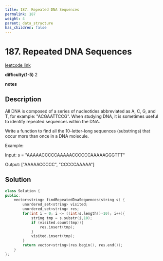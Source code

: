 ```yaml
---
title: 187. Repeated DNA Sequences
permalink: 187
weight: 4
parent: data_structure
has_children: false
---
```

# 187. Repeated DNA Sequences
[leetcode link](https://leetcode.com/problems/repeated-dna-sequences/)

**difficulty(1-5)** 
2

**notes**   


## Description
All DNA is composed of a series of nucleotides abbreviated as A, C, G, and T, for example: "ACGAATTCCG". When studying DNA, it is sometimes useful to identify repeated sequences within the DNA.

Write a function to find all the 10-letter-long sequences (substrings) that occur more than once in a DNA molecule.

Example:

Input: s = "AAAAACCCCCAAAAACCCCCCAAAAAGGGTTT"

Output: ["AAAAACCCCC", "CCCCCAAAAA"]

## Solution

```c++
class Solution {
public:
    vector<string> findRepeatedDnaSequences(string s) {
        unordered_set<string> visited;
        unordered_set<string> res;
        for(int i = 0; i <= ((int)s.length()-10); i++){
            string tmp = s.substr(i,10);
            if (visited.count(tmp)){
                res.insert(tmp);
            }
            visited.insert(tmp);
        }
        return vector<string>(res.begin(), res.end());
    }
};
```



